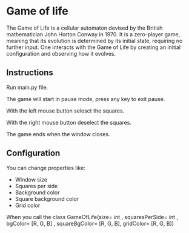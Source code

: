 # Game of life

<!-- ABOUT THE CODE-->

The Game of Life is a cellular automaton devised by the British mathematician John Horton Conway in 1970. It is a zero-player game, meaning that its evolution is determined by its initial state, requiring no further input. One interacts with the Game of Life by creating an initial configuration and observing how it evolves.

## Instructions 

Run main.py file.

The game will start in pause mode, press any key to exit pause.

With the left mouse button selesct the squares.

With the right mouse button deselect the squares.

The game ends when the window closes.


## Configuration

You can change properties like:
<ul>
  <li>Window size </li>
  <li>Squares per side </li>
  <li>Background color </li>
  <li>Square background color </li>
  <li>Grid color </li>
</ul>

When you call the class
GameOfLife(size= int , squaresPerSide= int , bgColor= [R, G, B] , squareBgColor= [R, G, B], gridColor= [R, G, B])
